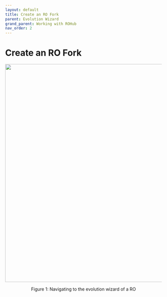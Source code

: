 ```yaml
---
layout: default
title: Create an RO Fork
parent: Evolution Wizard
grand_parent: Working with ROHub
nav_order: 2
---
```


# Create an RO Fork







<p align="center"> <img src="https://box.psnc.pl/f/4c9422badc/?raw=1" width="700"> </p>
<div align="center"> Figure 1: Navigating to the evolution wizard of a RO </div>

